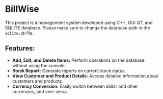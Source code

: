 # BillWise

This project is a management system developed using C++, GUI QT, and SQLITE database. Please make sure to change the database path in the `sqlite.db` file.

## Features:

- **Add, Edit, and Delete Items:** Perform operations on the database without using the console.
- **Stock Report:** Generate reports on current stock status.
- **View Customer and Product Details:** Access detailed information about customers and products.
- **Currency Conversion:** Easily switch between dollar and other currencies, and vice-versa.
